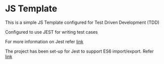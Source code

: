 # JS Template

This is a simple JS Template configured for Test Driven Development (TDD)

Configured to use JEST for writing test cases

For more information on Jest refer [link](https://jestjs.io/)

The project has been set-up for Jest to support ES6 import/export.
Refer [link](https://stackoverflow.com/questions/35756479/does-jest-support-es6-import-export)
